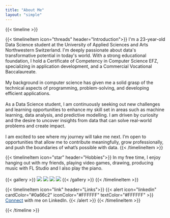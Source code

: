 ```yaml
---
title: "About Me"
layout: "simple"
---
```


{{< timeline >}}

{{< timelineItem icon="threads" header="Introduction">}}
I'm a 23-year-old Data Science student at the University of Applied Sciences and Arts Northwestern Switzerland. 
I'm deeply passionate about data's transformative potential in today's world. With a strong educational foundation, 
I hold a Certificate of Competency in Computer Science EFZ, specializing in application development, and a Commercial Vocational Baccalaureate.
<br>
<br>
My background in computer science has given me a solid grasp of the technical aspects of programming, problem-solving, and developing efficient applications.
<br>
<br>
As a Data Science student, I am continuously seeking out new challenges and learning opportunities to enhance my skill set in areas such as machine learning, data analysis, and predictive modelling. 
I am driven by curiosity and the desire to uncover insights from data that can solve real-world problems and create impact.
<br>
<br>
I am excited to see where my journey will take me next. I’m open to opportunities that allow me to contribute meaningfully, grow professionally, and push the boundaries of what’s possible with data.
{{< /timelineItem >}}


{{< timelineItem icon="star" header="Hobbies">}}
In my free time, I enjoy hanging out with my friends, playing video games, drawing, producing music with FL Studio and I also play the piano.
<br>
<br>
{{< gallery >}}
<img src="/gallery/video-games.webp" class="grid-w50 md:grid-w33 xl:grid-w25" />
<img src="/gallery/drawing.webp" class="grid-w50 md:grid-w33 xl:grid-w25" />
<img src="/gallery/music.webp" class="grid-w50 md:grid-w33 xl:grid-w25" />
<img src="/gallery/piano.webp" class="grid-w50 md:grid-w33 xl:grid-w25" />
{{< /gallery >}}
{{< /timelineItem >}}


{{< timelineItem icon="link" header="Links">}}
{{< alert icon="linkedin" cardColor="#0a66c2" iconColor="#FFFFFF" textColor="#FFFFFF" >}}
<a href="https://www.linkedin.com/in/perinpagumar-munnanathan-799556253/" style="color: #004182;">Connect</a>
with me on LinkedIn.
{{< /alert >}}
{{< /timelineItem >}}

{{< /timeline >}}

